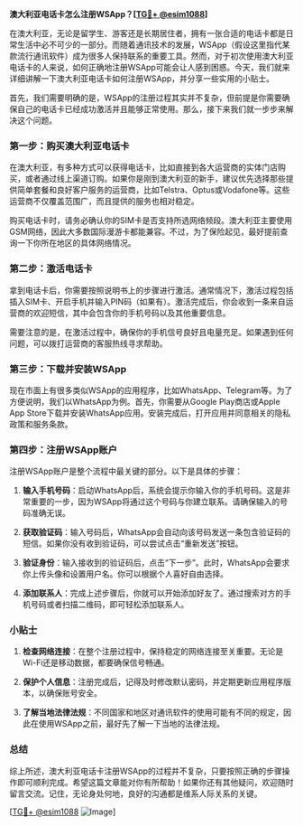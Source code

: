 **澳大利亚电话卡怎么注册WSApp？[[TG💪+ @esim1088](https://t.me/s/esim1088)]**

在澳大利亚，无论是留学生、游客还是长期居住者，拥有一张合适的电话卡都是日常生活中必不可少的一部分。而随着通讯技术的发展，WSApp（假设这里指代某款流行通讯软件）成为很多人保持联系的重要工具。然而，对于初次使用澳大利亚电话卡的人来说，如何正确地注册WSApp可能会让人感到困惑。今天，我们就来详细讲解一下澳大利亚电话卡如何注册WSApp，并分享一些实用的小贴士。

首先，我们需要明确的是，WSApp的注册过程其实并不复杂，但前提是你需要确保自己的电话卡已经成功激活并且能够正常使用。那么，接下来我们就一步步来解决这个问题。

### 第一步：购买澳大利亚电话卡

在澳大利亚，有多种方式可以获得电话卡，比如直接到各大运营商的实体门店购买，或者通过线上渠道订购。如果你是刚到澳大利亚的新手，建议优先选择那些提供简单套餐和良好客户服务的运营商，比如Telstra、Optus或Vodafone等。这些运营商不仅覆盖范围广，而且提供的服务也相对稳定。

购买电话卡时，请务必确认你的SIM卡是否支持所选网络频段。澳大利亚主要使用GSM网络，因此大多数国际漫游卡都能兼容。不过，为了保险起见，最好提前查询一下你所在地区的具体网络情况。

### 第二步：激活电话卡

拿到电话卡后，你需要按照说明书上的步骤进行激活。通常情况下，激活过程包括插入SIM卡、开启手机并输入PIN码（如果有）。激活完成后，你会收到一条来自运营商的欢迎短信，其中会包含你的手机号码以及其他重要信息。

需要注意的是，在激活过程中，确保你的手机信号良好且电量充足。如果遇到任何问题，可以拨打运营商的客服热线寻求帮助。

### 第三步：下载并安装WSApp

现在市面上有很多类似WSApp的应用程序，比如WhatsApp、Telegram等。为了方便说明，我们以WhatsApp为例。首先，你需要从Google Play商店或Apple App Store下载并安装WhatsApp应用。安装完成后，打开应用并同意相关的隐私政策和服务条款。

### 第四步：注册WSApp账户

注册WSApp账户是整个流程中最关键的部分。以下是具体的步骤：

1. **输入手机号码**：启动WhatsApp后，系统会提示你输入你的手机号码。这是非常重要的一步，因为WSApp将通过这个号码与你建立联系。请确保输入的号码准确无误。
   
2. **获取验证码**：输入号码后，WhatsApp会自动向该号码发送一条包含验证码的短信。如果你没有收到验证码，可以尝试点击“重新发送”按钮。

3. **验证身份**：输入接收到的验证码后，点击“下一步”。此时，WhatsApp会要求你上传头像和设置用户名。你可以根据个人喜好自由选择。

4. **添加联系人**：完成上述步骤后，你就可以开始添加好友了。通过搜索对方的手机号码或者扫描二维码，即可轻松添加联系人。

### 小贴士

1. **检查网络连接**：在整个注册过程中，保持稳定的网络连接至关重要。无论是Wi-Fi还是移动数据，都要确保信号畅通。

2. **保护个人信息**：注册完成后，记得及时修改默认密码，并定期更新应用程序版本，以确保账号安全。

3. **了解当地法律法规**：不同国家和地区对通讯软件的使用可能有不同的规定，因此在使用WSApp之前，最好先了解一下当地的法律法规。

### 总结

综上所述，澳大利亚电话卡注册WSApp的过程并不复杂，只要按照正确的步骤操作即可顺利完成。希望这篇文章能对你有所帮助！如果你还有其他疑问，欢迎随时留言交流。记住，无论身处何地，良好的沟通都是维系人际关系的关键。

[[TG💪+ @esim1088](https://t.me/s/esim1088) ![Image](https://i.postimg.cc/4NQfJmqS/Snipaste-2025-05-13-00-14-12.png)]